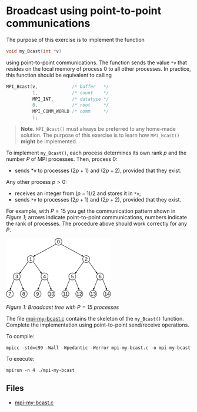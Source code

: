 # Broadcast using point-to-point communications

The purpose of this exercise is to implement the function

```C
void my_Bcast(int *v)
```

using point-to-point communications.
The function sends the value `*v` that resides on the local memory of process 0 to all other processes.
In practice, this function should be equivalent to calling

```C
MPI_Bcast(v,             /* buffer   */
          1,             /* count    */
          MPI_INT,       /* datatype */
          0,             /* root     */
          MPI_COMM_WORLD /* comm     */
          );
```

> **Note.** `MPI_Bcast()` must always be preferred to any home-made solution.
> The purpose of this exercise is to learn how `MPI_Bcast()` **might** be implemented.

To implement `my_Bcast()`, each process determines its own rank $p$ and the number $P$ of MPI processes.
Then, process 0:

- sends *v to processes $(2p + 1)$ and $(2p + 2)$, provided that they exist.

Any other process $p > 0$:

- receives an integer from $(p - 1) / 2$ and stores it in `*v`;
- sends `*v` to processes $(2p + 1)$ and $(2p + 2)$, provided that they exist.

For example, with $P = 15$ you get the communication pattern shown in *Figure 1*;
arrows indicate point-to-point communications, numbers indicate the rank of processes.
The procedure above should work correctly for any $P$.

![Figure 1: Broadcast tree with $P = 15$ processes](img/mpi-my-bcast.png)

*Figure 1: Broadcast tree with $P = 15$ processes*

The file [mpi-my-bcast.c](base/mpi-my-bcast.c) contains the skeleton of the `my_Bcast()` function.
Complete the implementation using point-to-point send/receive operations.

To compile:

```shell
mpicc -std=c99 -Wall -Wpedantic -Werror mpi-my-bcast.c -o mpi-my-bcast
```

To execute:

```shell
mpirun -n 4 ./mpi-my-bcast
```

## Files

- [mpi-my-bcast.c](base/mpi-my-bcast.c)
